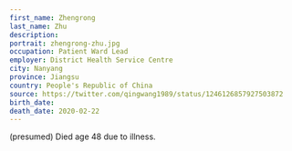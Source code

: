 ```yaml
---
first_name: Zhengrong
last_name: Zhu
description: 
portrait: zhengrong-zhu.jpg
occupation: Patient Ward Lead
employer: District Health Service Centre
city: Nanyang
province: Jiangsu
country: People's Republic of China
source: https://twitter.com/qingwang1989/status/1246126857927503872
birth_date: 
death_date: 2020-02-22
---
```


(presumed) Died age 48 due to illness.